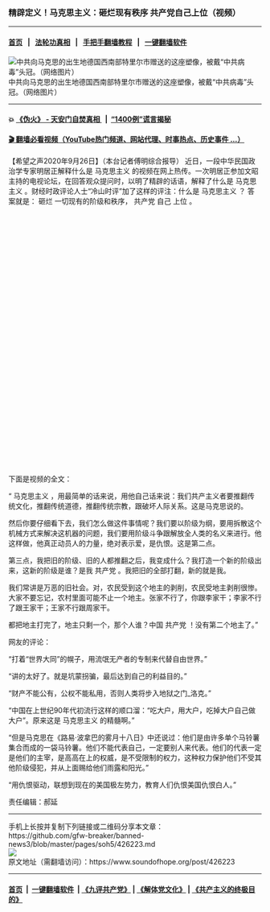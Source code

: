 ### 精辟定义！马克思主义：砸烂现有秩序  共产党自己上位（视频）
------------------------

#### [首页](https://github.com/gfw-breaker/banned-news3/blob/master/README.md) &nbsp;&nbsp;|&nbsp;&nbsp; [法轮功真相](https://github.com/begood0513/basic/blob/master/README.md)  &nbsp;&nbsp;|&nbsp;&nbsp; [手把手翻墙教程](https://github.com/gfw-breaker/guides/wiki)  &nbsp;&nbsp;|&nbsp;&nbsp; [一键翻墙软件](https://github.com/gfw-breaker/nogfw/blob/master/README.md)  



<div><img alt="中共向马克思的出生地德国西南部特里尔市赠送的这座塑像，被戴“中共病毒”头冠。（网络图片）" src="https://img.soundofhope.org/2020-06/m0611-qlp-1591929639074.jpg"/>
<br/><figcaption class="caption">
 中共向马克思的出生地德国西南部特里尔市赠送的这座塑像，被戴“中共病毒”头冠。（网络图片）
</figcaption></div><hr/>

#### 💥 [《伪火》 - 天安门自焚真相 ](http://158.247.195.190:10000/videos/blog/weihuo.html)&nbsp; |&nbsp; [“1400例”谎言揭秘  ](http://158.247.195.190:10000/videos/blog/jiexi1400.html)

#### [ 🎬  翻墙必看视频（YouTube热门频道、网站代理、时事热点、历史事件 ...）](https://github.com/gfw-breaker/links/blob/master/banned.md)

<div><div class="Content__Wrapper sc-1bvya0-0 grZQxZ">
 <p class="meta-top">
  <span class="meta">
   【希望之声2020年9月26日】（本台记者傅明综合报导）
  </span>
  近日，一段中华民国政治学专家明居正解释什么是
  <ok href="/term/26268">
   马克思主义
  </ok>
  的视频在网上热传。一次明居正参加文昭主持的电视论坛，在回答观众提问时，以明了精辟的话语，解释了什么是
  <ok href="/term/26268">
   马克思主义
  </ok>
  。财经时政评论人士“冷山时评”加了这样的评注：什么是
  <ok href="/term/26268">
   马克思主义
  </ok>
  ？ 答案就是：
  <ok href="/term/385096">
   砸烂
  </ok>
  一切现有的阶级和秩序，
  <ok href="/term/970">
   共产党
  </ok>
  自己
  <ok href="/term/385102">
   上位
  </ok>
  。
 </p>
 <div class="soh-embed">
  <div class="soh-embed-inner">
   <div class="iframely-embed" style="max-width: 550px;">
    <div class="iframely-responsive" style="padding-bottom: 100%;">
    </div>
   </div>
  </div>
 </div>
 <p>
  下面是视频的全文：
 </p>
 <div class="AD_Embed__Wrap-sc-1xslmin-0 igMuqX module desktop">
  <div>
  </div>
 </div>
 <p>
  “
  <ok href="/term/26268">
   马克思主义
  </ok>
  ，用最简单的话来说，用他自己话来说：我们共产主义者要推翻传统文化，推翻传统道德，推翻传统宗教，跟破坏人际关系。这是马克思说的。
 </p>
 <p>
  然后你要仔细看下去，我们怎么做这件事情呢？我们要以阶级为纲，要用拆散这个机械方式来解决这机器的问题，我们要用阶级斗争跟解放全人类的名义来进行。他这样做，他真正动员人的力量，绝对表示爱，是仇恨。这是第二点。
 </p>
 <p>
  第三点，我把旧的阶级、旧的人都推翻之后，我变成什么？我打造一个新的阶级出来，这新的阶级是谁？是我
  <ok href="/term/970">
   共产党
  </ok>
  。我把旧的全部打翻，新的就是我。
 </p>
 <p>
  我们常讲是万恶的旧社会。对，农民受到这个地主的剥削，农民受地主剥削很惨。大家不要忘记，农村里面可能不止一个地主。张家不行了，你跟李家干；李家不行了跟王家干；王家不行跟周家干。
 </p>
 <p>
  都把地主打完了，地主只剩一个，那个人谁？中国
  <ok href="/term/970">
   共产党
  </ok>
  ！没有第二个地主了。”
 </p>
 <p>
  网友的评论：
 </p>
 <p>
  “打着“世界大同”的幌子，用流氓无产者的专制来代替自由世界。”
 </p>
 <p>
  “讲的太好了。就是坑蒙拐骗，最后达到自己的利益目的。”
 </p>
 <p>
  “财产不能公有，公权不能私用，否则人类将步入地狱之门_洛克。”
 </p>
 <p>
  “中国在上世纪90年代初流行这样的顺口溜：“吃大户，用大户，吃掉大户自己做大户”。原来这是
  <ok href="/term/26268">
   马克思主义
  </ok>
  的精髓啊。”
 </p>
 <p>
  “但是马克思在《路易·波拿巴的雾月十八日》中还说过：他们是由许多单个马铃薯集合而成的一袋马铃薯。他们不能代表自己，一定要别人来代表。他们的代表一定是他们的主宰，是高高在上的权威，是不受限制的权力，这种权力保护他们不受其他阶级侵犯，并从上面赐给他们雨露和阳光。”
 </p>
 <p>
  “用仇恨驱动，联想到现在的美国极左势力，教育人们仇恨美国仇恨白人。”
 </p>
 <p class="meta-btm">
  责任编辑：郝延
 </p>
</div>
</div>
<hr/>
手机上长按并复制下列链接或二维码分享本文章：<br/>
https://github.com/gfw-breaker/banned-news3/blob/master/pages/soh5/426223.md <br/>
<a href='https://github.com/gfw-breaker/banned-news3/blob/master/pages/soh5/426223.md'><img src='https://github.com/gfw-breaker/banned-news3/blob/master/pages/soh5/426223.md.png'/></a> <br/>
原文地址（需翻墙访问）：https://www.soundofhope.org/post/426223


------------------------
#### [首页](https://github.com/gfw-breaker/banned-news3/blob/master/README.md) &nbsp;|&nbsp; [一键翻墙软件](https://github.com/gfw-breaker/nogfw/blob/master/README.md) &nbsp;| [《九评共产党》](https://github.com/gfw-breaker/9ping.md/blob/master/README.md#九评之一评共产党是什么) | [《解体党文化》](https://github.com/gfw-breaker/jtdwh.md/blob/master/README.md) | [《共产主义的终极目的》](https://github.com/gfw-breaker/gczydzjmd.md/blob/master/README.md)


<img src='http://gfw-breaker.win/banned-news3/pages/soh5/426223.md' width='0px' height='0px'/>